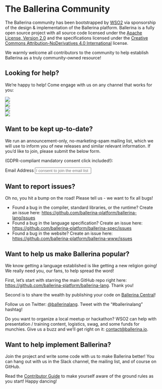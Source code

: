 # The Ballerina Community

The Ballerina community has been bootstrapped by <a href=”https://wso2.com/”>WSO2</a> via sponsorship of the design & implementation of the Ballerina platform. Ballerina is a fully open source project with all source code licensed under the <a href=”https://www.apache.org/licenses/LICENSE-2.0”>Apache License, Version 2.0</a> and the specifications licensed under the <a href=”https://creativecommons.org/licenses/by-nd/4.0/”>Creative Commons Attribution-NoDerivatives 4.0 International</a> license.

We warmly welcome all contributors to the community to help establish Ballerina as a truly community-owned resource!

## Looking for help?

We’re happy to help! Come engage with us on any channel that works for you:

<div class="col-sm-12 col-md-12 cBallerinaLearnWrapper cGrayWrapper cCommunityLinks">
  <div class="col-sm-12 col-md-3 cBoxContainer cCommunityIconsContainer">
      <div class="cBallerina-Box">
      <a class="cCommunityIcons" href="https://twitter.com/ballerinalang"><img src="/img/twitter.svg"></a>
      </div>
   </div>
   <div class="col-sm-12 col-md-3 cBoxContainer cCommunityIconsContainer">
      <div class="cBallerina-Box">
      <a class="cCommunityIcons" href="/open-source/slack/"><img src="/img/slack.svg"></a>
      </div>
   </div>
      <div class="col-sm-12 col-md-3 cBoxContainer cCommunityIconsContainer">
      <div class="cBallerina-Box">
      <a class="cCommunityIcons" href="https://stackoverflow.com/questions/tagged/ballerina"><img src="/img/stackoverflow.svg"></a>
      </div>
   </div>
   <div class="col-sm-12 col-md-3 cBoxContainer cCommunityIconsContainer">
      <div class="cBallerina-Box">
      <a class="cCommunityIcons" href="https://groups.google.com/forum/#!forum/ballerina-dev"><img src="/img/google-groups.svg"></a>
      </div>
   </div>
</div>

## Want to be kept up-to-date?

We run an announcement-only, no-marketing-spam mailing list, which we will use to inform you of new releases and similar relevant information. If you’d like to join, please submit the below form.

(GDPR-compliant mandatory consent click included!):

<form class="cFormContainerOS">
<label class="subscribeForm" id="subscribeFormLabelOS">Email Address</label>
<input class="cTextfieldstyle" maxlength="90" value="" id="emailUserOS" name="email" placeholder="I consent to join the email list" title="Email" type="text">
</form>

## Want to report issues? 

Oh no, you hit a bump on the road! Please tell us - we want to fix all bugs!

- Found a bug in the compiler, standard libraries, or the runtime? Create an issue here: https://github.com/ballerina-platform/ballerina-lang/issues
- Found a bug in the language specification? Create an issue here: https://github.com/ballerina-platform/ballerina-spec/issues
- Found a bug in the website? Create an issue here: https://github.com/ballerina-platform/ballerina-www/issues


## Want to help us make Ballerina popular?

We know getting a language established is like getting a new religion going! We really need you, our fans, to help spread the word!

First, let’s start with starring the main GitHub repo right here: <a href=”https://github.com/ballerina-platform/ballerina-lang”>https://github.com/ballerina-platform/ballerina-lang</a>. Thank you!

Second is to share the wealth by publishing your code on <a href=”https://central.ballerna.io”>Ballerina Central</a>! 

Follow us on Twitter: <a href=”https://twitter.com/ballerinalang”>@ballerinalang</a>. Tweet with the “#ballerinalang” hashtag!


Do you want to organize a local meetup or hackathon? WSO2 can help with presentation / training content, logistics, swag, and some funds for munchies. Give us a buzz and we’ll get right on it: <a href=”mailto:contact@ballerina.io”>contact@ballerina.io</a>.


## Want to help implement Ballerina?
Join the project and write some code with us to make Ballerina better! You can hang out with us in the Slack channel, the mailing list, and of course on GitHub.

Read the <a href=”XX”>Contributor Guide</a> to make yourself aware of the ground rules as you start! Happy dancing!
